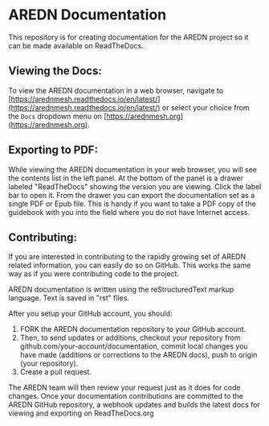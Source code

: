 # AREDN Documentation
This repository is for creating documentation for the AREDN project so it can be made available on ReadTheDocs.

## Viewing the Docs:
To view the AREDN documentation in a web browser, navigate to [https://arednmesh.readthedocs.io/en/latest/](https://arednmesh.readthedocs.io/en/latest/) or select your choice from the `Docs` dropdown menu on [https://arednmesh.org](https://arednmesh.org).

## Exporting to PDF:
While viewing the AREDN documentation in your web browser, you will see the contents list in the left panel. At the bottom of the panel is a drawer labeled "ReadTheDocs" showing the version you are viewing. Click the label bar to open it. From the drawer you can export the documentation set as a single PDF or Epub file. This is handy if you want to take a PDF copy of the guidebook with you into the field where you do not have Internet access.

## Contributing:
If you are interested in contributing to the rapidly growing set of AREDN related information, you can easily do so on GitHub. This works the same way as if you were contributing code to the project.

AREDN documentation is written using the reStructuredText markup language. Text is saved in "rst" files.

After you setup your GitHub account, you should:

1. FORK the AREDN documentation repository to your GitHub account.
2. Then, to send updates or additions, checkout your repository from github.com/your-account/documentation, commit local changes you have made (additions or corrections to the AREDN docs), push to origin (your repository).
3. Create a pull request.

The AREDN team will then review your request just as it does for code changes. Once your documentation contributions are committed to the AREDN GitHub repository, a webhook updates and builds the latest docs for viewing and exporting on ReadTheDocs.org

